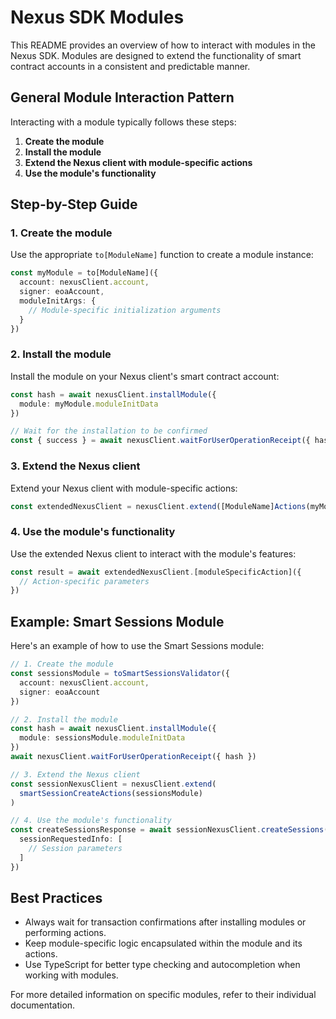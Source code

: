 # Nexus SDK Modules

This README provides an overview of how to interact with modules in the Nexus SDK. Modules are designed to extend the functionality of smart contract accounts in a consistent and predictable manner.

## General Module Interaction Pattern

Interacting with a module typically follows these steps:

1. **Create the module**
2. **Install the module**
3. **Extend the Nexus client with module-specific actions**
4. **Use the module's functionality**

## Step-by-Step Guide

### 1. Create the module

Use the appropriate `to[ModuleName]` function to create a module instance:

```typescript
const myModule = to[ModuleName]({
  account: nexusClient.account,
  signer: eoaAccount,
  moduleInitArgs: {
    // Module-specific initialization arguments
  }
})
```

### 2. Install the module

Install the module on your Nexus client's smart contract account:

```typescript
const hash = await nexusClient.installModule({
  module: myModule.moduleInitData
})

// Wait for the installation to be confirmed
const { success } = await nexusClient.waitForUserOperationReceipt({ hash })
```

### 3. Extend the Nexus client

Extend your Nexus client with module-specific actions:

```typescript
const extendedNexusClient = nexusClient.extend([ModuleName]Actions(myModule))
```

### 4. Use the module's functionality

Use the extended Nexus client to interact with the module's features:

```typescript
const result = await extendedNexusClient.[moduleSpecificAction]({
  // Action-specific parameters
})
```

## Example: Smart Sessions Module

Here's an example of how to use the Smart Sessions module:

```typescript
// 1. Create the module
const sessionsModule = toSmartSessionsValidator({
  account: nexusClient.account,
  signer: eoaAccount
})

// 2. Install the module
const hash = await nexusClient.installModule({
  module: sessionsModule.moduleInitData
})
await nexusClient.waitForUserOperationReceipt({ hash })

// 3. Extend the Nexus client
const sessionNexusClient = nexusClient.extend(
  smartSessionCreateActions(sessionsModule)
)

// 4. Use the module's functionality
const createSessionsResponse = await sessionNexusClient.createSessions({
  sessionRequestedInfo: [
    // Session parameters
  ]
})
```

## Best Practices

- Always wait for transaction confirmations after installing modules or performing actions.
- Keep module-specific logic encapsulated within the module and its actions.
- Use TypeScript for better type checking and autocompletion when working with modules.

For more detailed information on specific modules, refer to their individual documentation.
